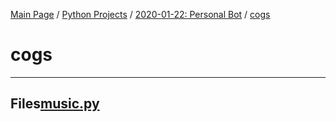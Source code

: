 [Main Page](/) / [Python Projects](/python) / [2020-01-22: Personal Bot](2020-01-22_Personal_Bot) / [cogs](cogs)

# cogs

-----

## Files[music.py](music.py)